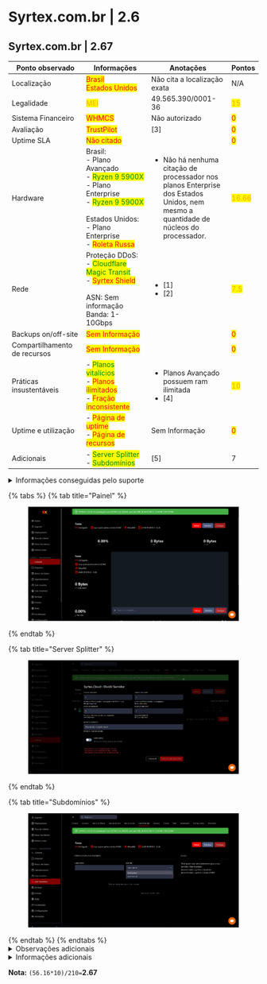 # Syrtex.com.br | 2.6

## Syrtex.com.br | 2.67

<table><thead><tr><th width="192">Ponto observado</th><th width="240">Informações</th><th width="218">Anotações</th><th>Pontos</th></tr></thead><tbody><tr><td>Localização</td><td><mark style="color:red;">Brasil</mark><br><mark style="color:red;">Estados Unidos</mark></td><td>Não cita a localização exata</td><td>N/A</td></tr><tr><td>Legalidade</td><td><mark style="color:orange;">MEI</mark></td><td>49.565.390/0001-36</td><td><mark style="color:orange;">15</mark></td></tr><tr><td>Sistema Financeiro</td><td><mark style="color:red;">WHMCS</mark></td><td>Não autorizado</td><td><mark style="color:red;">0</mark></td></tr><tr><td>Avaliação</td><td><mark style="color:red;">TrustPilot</mark></td><td>[3]</td><td><mark style="color:red;">0</mark></td></tr><tr><td>Uptime SLA</td><td><mark style="color:red;">Não citado</mark></td><td></td><td><mark style="color:red;">0</mark></td></tr><tr><td>Hardware</td><td>Brasil:<br>   - Plano Avançado<br>      - <mark style="color:green;">Ryzen 9 5900X</mark><br>   - Plano Enterprise<br>     - <mark style="color:green;">Ryzen 9 5900X</mark><br><br>Estados Unidos:<br>   - Plano Enterprise<br>     - <mark style="color:red;">Roleta Russa</mark></td><td><ul><li>Não há nenhuma citação de processador nos planos Enterprise dos Estados Unidos, nem mesmo a quantidade de núcleos do processador.</li></ul></td><td><mark style="color:orange;">16.66</mark></td></tr><tr><td>Rede</td><td>Proteção DDoS: <br> - <mark style="color:green;">Cloudflare Magic Transit</mark><br> - <mark style="color:red;">Syrtex Shield</mark><br><br>ASN: Sem informação<br>Banda: 1-10Gbps</td><td><ul><li>[1]</li><li>[2]</li></ul></td><td><mark style="color:orange;">7.5</mark></td></tr><tr><td>Backups on/off-site</td><td><mark style="color:red;">Sem Informação</mark></td><td></td><td><mark style="color:red;">0</mark></td></tr><tr><td>Compartilhamento de recursos</td><td><mark style="color:red;">Sem Informação</mark></td><td></td><td><mark style="color:red;">0</mark></td></tr><tr><td>Práticas insustentáveis</td><td>- <mark style="color:green;">Planos vitalícios</mark><br>- <mark style="color:red;">Planos ilimitados</mark><br>- <mark style="color:red;">Fração inconsistente</mark></td><td><ul><li>Planos Avançado possuem ram ilimitada</li><li>[4]</li></ul></td><td><mark style="color:orange;">10</mark></td></tr><tr><td>Uptime e utilização</td><td>- <mark style="color:red;">Página de uptime</mark><br>- <mark style="color:red;">Página de recursos</mark></td><td>Sem Informação</td><td><mark style="color:red;">0</mark></td></tr><tr><td>Adicionais</td><td>- <mark style="color:green;">Server Splitter</mark><br>- <mark style="color:green;">Subdomínios</mark></td><td>[5]</td><td>7</td></tr></tbody></table>



<details>

<summary>Informações conseguidas pelo suporte</summary>

Caso alguma informação apenas foi possível adquirir por meio do suporte

</details>

{% tabs %}
{% tab title="Painel" %}
<figure><img src="../../../.gitbook/assets/image (26).png" alt=""><figcaption></figcaption></figure>
{% endtab %}

{% tab title="Server Splitter" %}
<figure><img src="../../../.gitbook/assets/image (27).png" alt=""><figcaption></figcaption></figure>
{% endtab %}

{% tab title="Subdomínios" %}
<figure><img src="../../../.gitbook/assets/image (28).png" alt=""><figcaption></figcaption></figure>
{% endtab %}
{% endtabs %}
<details>

<summary>Observações adicionais</summary>

\[1] - Cita a Cloudflare Magic Transit em sua proteção DDoS, aparenta estar presente em todas as localizações\
Entretanto, também cita o Syrtex Shield, no qual se baseia no Magic Transit.

![](<../../../.gitbook/assets/image (39).png>)

\[2] - Plano Enterprise Brasileiro possui 10Gbps de rede, enquanto o do Estados Unidos possui 1Gbps, planos avançados não cita velocidade de rede.

\[3] - Contém uma imagem do TrustPilot, relatando 5 estrelas, sem redirecionamento ou o uso do widget real.

\[4] - Não é possível avaliar fração inconsistente nos Planos Enterprise dos Esatdos Unidos e nos planos Avançados do Brasil pela falta de informação.\
Existe fração inconsistente nos Planos Enterprise do Brasil

![](<../../../.gitbook/assets/image (41).png>)![](<../../../.gitbook/assets/image (42).png>)

Segue a print acima, dos planos de 6GB e 12GB de ram.

O plano de 6GB de ram deveria estar recebendo 4vCPU e 75GB de SSD, ou o plano de 12GB de ram estar recebendo 10vCPU e 80GB de SSD.

Essa fração inconsistente ocorrem com todos os planos em qualquer comparação.

\[5] - Último dia que as informações sobre os adicionais foram atualizadas: 26/01/2024

</details>

<details>

<summary>Informações adicionais</summary>

Link do website no wayback machine: [https://web.archive.org/web/20240405233113/https://syrtex.com.br/](https://web.archive.org/web/20240405233113/https://syrtex.com.br/)

</details>

**Nota:** `(56.16*10)/210=`**2.67**
